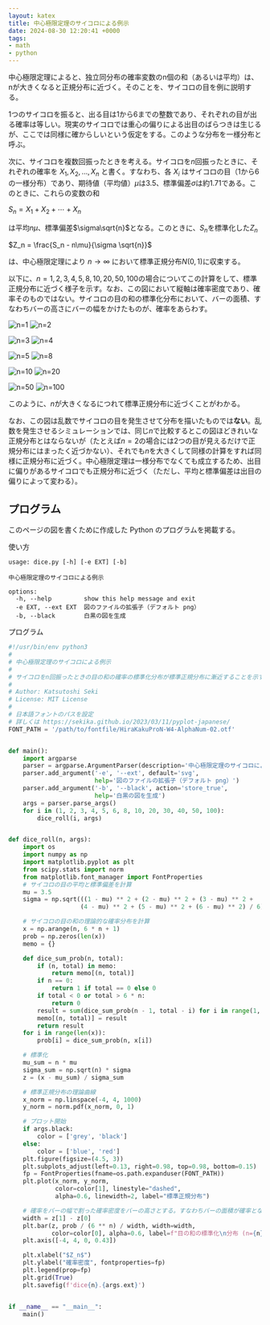 ```yaml
---
layout: katex
title: 中心極限定理のサイコロによる例示
date: 2024-08-30 12:20:41 +0000
tags: 
- math
- python
---
```

中心極限定理によると、独立同分布の確率変数のn個の和（あるいは平均）は、nが大きくなると正規分布に近づく。そのことを、サイコロの目を例に説明する。

1つのサイコロを振ると、出る目は1から6までの整数であり、それぞれの目が出る確率は等しい。現実のサイコロでは重心の偏りによる出目のばらつきは生じるが、ここでは同様に確からしいという仮定をする。このような分布を一様分布と呼ぶ。

次に、サイコロを複数回振ったときを考える。サイコロを$n$回振ったときに、それぞれの確率を $X_1, X_2, \ldots, X_n$ と書く。すなわち、各 $X_i$ はサイコロの目（1から6の一様分布）であり、期待値（平均値）$\mu$は3.5、標準偏差$\sigma$は約1.71である。このときに、これらの変数の和

$S_n = X_1 + X_2 + \cdots + X_n$

は平均$n\mu$、標準偏差$\sigma\sqrt{n}$となる。このときに、$S_n$を標準化した$Z_n$

$Z_n = \frac{S_n - n\mu}{\sigma \sqrt{n}}$

は、中心極限定理により $n \to \infty$ において標準正規分布$N(0, 1)$に収束する。

以下に、$n=1,2,3,4,5,8,10,20,50,100$の場合についてこの計算をして、標準正規分布に近づく様子を示す。なお、この図において縦軸は確率密度であり、確率そのものではない。サイコロの目の和の標準化分布において、バーの面積、すなわちバーの高さにバーの幅をかけたものが、確率をあらわす。

![n=1](/img/dice/dice1.svg)
![n=2](/img/dice/dice2.svg)

![n=3](/img/dice/dice3.svg)
![n=4](/img/dice/dice4.svg)

![n=5](/img/dice/dice5.svg)
![n=8](/img/dice/dice8.svg)

![n=10](/img/dice/dice10.svg)
![n=20](/img/dice/dice20.svg)

![n=50](/img/dice/dice50.svg)
![n=100](/img/dice/dice100.svg)

このように、$n$が大きくなるにつれて標準正規分布に近づくことがわかる。

なお、この図は乱数でサイコロの目を発生させて分布を描いたものでは**ない**。乱数を発生させるシミュレーションでは、同じ$n$で比較するとこの図ほどきれいな正規分布とはならないが（たとえば$n=2$の場合には2つの目が見えるだけで正規分布にはまったく近づかない）、それでも$n$を大きくして同様の計算をすれば同様に正規分布に近づく。中心極限定理は一様分布でなくても成立するため、出目に偏りがあるサイコロでも正規分布に近づく（ただし、平均と標準偏差は出目の偏りによって変わる）。

## プログラム
このページの図を書くために作成した Python のプログラムを掲載する。

使い方
```
usage: dice.py [-h] [-e EXT] [-b]

中心極限定理のサイコロによる例示

options:
  -h, --help         show this help message and exit
  -e EXT, --ext EXT  図のファイルの拡張子（デフォルト png）
  -b, --black        白黒の図を生成
```

プログラム
```python
#!/usr/bin/env python3
#
# 中心極限定理のサイコロによる例示
#
# サイコロをn回振ったときの目の和の確率の標準化分布が標準正規分布に漸近することを示す。
#
# Author: Katsutoshi Seki
# License: MIT License
#
# 日本語フォントのパスを設定
# 詳しくは https://sekika.github.io/2023/03/11/pyplot-japanese/
FONT_PATH = '/path/to/fontfile/HiraKakuProN-W4-AlphaNum-02.otf'


def main():
    import argparse
    parser = argparse.ArgumentParser(description='中心極限定理のサイコロによる例示')
    parser.add_argument('-e', '--ext', default='svg',
                        help='図のファイルの拡張子（デフォルト png）')
    parser.add_argument('-b', '--black', action='store_true',
                        help='白黒の図を生成')
    args = parser.parse_args()
    for i in (1, 2, 3, 4, 5, 6, 8, 10, 20, 30, 40, 50, 100):
        dice_roll(i, args)


def dice_roll(n, args):
    import os
    import numpy as np
    import matplotlib.pyplot as plt
    from scipy.stats import norm
    from matplotlib.font_manager import FontProperties
    # サイコロの目の平均と標準偏差を計算
    mu = 3.5
    sigma = np.sqrt(((1 - mu) ** 2 + (2 - mu) ** 2 + (3 - mu) ** 2 +
                    (4 - mu) ** 2 + (5 - mu) ** 2 + (6 - mu) ** 2) / 6)

    # サイコロの目の和の理論的な確率分布を計算
    x = np.arange(n, 6 * n + 1)
    prob = np.zeros(len(x))
    memo = {}

    def dice_sum_prob(n, total):
        if (n, total) in memo:
            return memo[(n, total)]
        if n == 0:
            return 1 if total == 0 else 0
        if total < 0 or total > 6 * n:
            return 0
        result = sum(dice_sum_prob(n - 1, total - i) for i in range(1, 7))
        memo[(n, total)] = result
        return result
    for i in range(len(x)):
        prob[i] = dice_sum_prob(n, x[i])

    # 標準化
    mu_sum = n * mu
    sigma_sum = np.sqrt(n) * sigma
    z = (x - mu_sum) / sigma_sum

    # 標準正規分布の理論曲線
    x_norm = np.linspace(-4, 4, 1000)
    y_norm = norm.pdf(x_norm, 0, 1)

    # プロット開始
    if args.black:
        color = ['grey', 'black']
    else:
        color = ['blue', 'red']
    plt.figure(figsize=(4.5, 3))
    plt.subplots_adjust(left=0.13, right=0.98, top=0.98, bottom=0.15)
    fp = FontProperties(fname=os.path.expanduser(FONT_PATH))
    plt.plot(x_norm, y_norm,
             color=color[1], linestyle="dashed",
             alpha=0.6, linewidth=2, label="標準正規分布")

    # 確率をバーの幅で割った確率密度をバーの高さとする。すなわちバーの面積が確率となる。
    width = z[1] - z[0]
    plt.bar(z, prob / (6 ** n) / width, width=width,
            color=color[0], alpha=0.6, label=f"目の和の標準化\n分布 (n={n})")
    plt.axis([-4, 4, 0, 0.43])

    plt.xlabel("$Z_n$")
    plt.ylabel("確率密度", fontproperties=fp)
    plt.legend(prop=fp)
    plt.grid(True)
    plt.savefig(f'dice{n}.{args.ext}')


if __name__ == "__main__":
    main()
```
